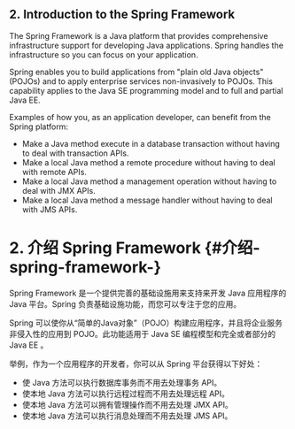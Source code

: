 ## 2. Introduction to the Spring Framework

The Spring Framework is a Java platform that provides comprehensive infrastructure support for developing Java applications. Spring handles the infrastructure so you can focus on your application.

Spring enables you to build applications from "plain old Java objects" \(POJOs\) and to apply enterprise services non-invasively to POJOs. This capability applies to the Java SE programming model and to full and partial Java EE.

Examples of how you, as an application developer, can benefit from the Spring platform:

* Make a Java method execute in a database transaction without having to deal with transaction APIs.
* Make a local Java method a remote procedure without having to deal with remote APIs.
* Make a local Java method a management operation without having to deal with JMX APIs.
* Make a local Java method a message handler without having to deal with JMS APIs.

# 2. 介绍 Spring Framework {#介绍-spring-framework-}

Spring Framework 是一个提供完善的基础设施用来支持来开发 Java 应用程序的 Java 平台。Spring 负责基础设施功能，而您可以专注于您的应用。

Spring 可以使你从“简单的Java对象”（POJO）构建应用程序，并且将企业服务非侵入性的应用到 POJO。此功能适用于 Java SE 编程模型和完全或者部分的 Java EE 。

举例，作为一个应用程序的开发者，你可以从 Spring 平台获得以下好处：

* 使 Java 方法可以执行数据库事务而不用去处理事务 API。
* 使本地 Java 方法可以执行远程过程而不用去处理远程 API。
* 使本地 Java 方法可以拥有管理操作而不用去处理 JMX API。
* 使本地 Java 方法可以执行消息处理而不用去处理 JMS API。



